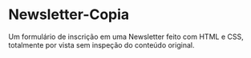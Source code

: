 # Newsletter-Copia
Um formulário de inscrição em uma Newsletter feito com HTML e CSS, totalmente por vista sem inspeção do conteúdo original.
